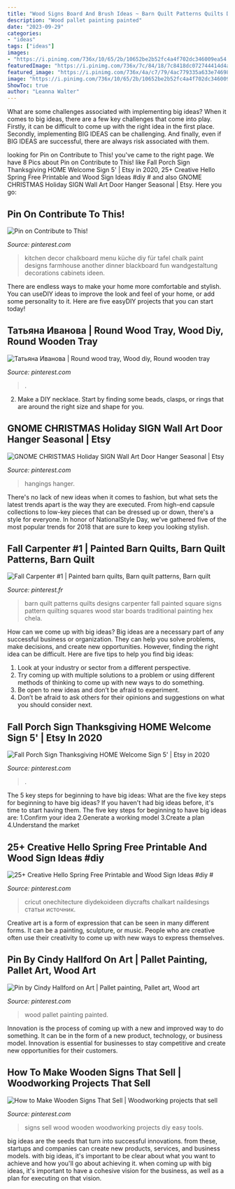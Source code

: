 ```yaml
---
title: "Wood Signs Board And Brush Ideas ~ Barn Quilt Patterns Quilts Designs Carpenter Fall Painted Square Signs Pattern Quilting Squares Wood Star Boards Traditional Painting Hex Chela"
description: "Wood pallet painting painted"
date: "2023-09-29"
categories:
- "ideas"
tags: ["ideas"]
images:
- "https://i.pinimg.com/736x/10/65/2b/10652be2b52fc4a4f702dc346009ea54.jpg"
featuredImage: "https://i.pinimg.com/736x/7c/84/18/7c8418dc072744414d4a15583f00524f.jpg"
featured_image: "https://i.pinimg.com/736x/4a/c7/79/4ac779335a633e746982f773f5ebaa86.jpg"
image: "https://i.pinimg.com/736x/10/65/2b/10652be2b52fc4a4f702dc346009ea54.jpg"
ShowToc: true
author: "Leanna Walter"
---
```



What are some challenges associated with implementing big ideas?
When it comes to big ideas, there are a few key challenges that come into play. Firstly, it can be difficult to come up with the right idea in the first place. Secondly, implementing BIG IDEAS can be challenging. And finally, even if BIG IDEAS are successful, there are always risk associated with them.

	

		
looking for Pin on Contribute to This! you've came to the right page. We have 8 Pics about Pin on Contribute to This! like Fall Porch Sign Thanksgiving HOME Welcome Sign 5&#039; | Etsy in 2020, 25+ Creative Hello Spring Free Printable and Wood Sign Ideas #diy # and also GNOME CHRISTMAS Holiday SIGN Wall Art Door Hanger Seasonal | Etsy. Here you go:
		
    
## Pin On Contribute To This!

<img loading=lazy src="https://i.pinimg.com/736x/65/66/0e/65660ecaaa10d1467bb9387ab9237d88--chalkboard-for-kitchen-chalkboard-doodles.jpg" onerror="this.onerror=null;this.src='https://tse3.mm.bing.net/th?id=OIP.F6BPV7PvhjOMAKNhbiHZdgHaLF&amp;pid=15.1';" alt="Pin on Contribute to This!">

_Source: pinterest.com_

>kitchen decor chalkboard menu küche diy für tafel chalk paint designs farmhouse another dinner blackboard fun wandgestaltung decorations cabinets ideen. 

	

There are endless ways to make your home more comfortable and stylish. You can useDIY ideas to improve the look and feel of your home, or add some personality to it. Here are five easyDIY projects that you can start today!

    
## Татьяна Иванова | Round Wood Tray, Wood Diy, Round Wooden Tray

<img loading=lazy src="https://i.pinimg.com/736x/7c/84/18/7c8418dc072744414d4a15583f00524f.jpg" onerror="this.onerror=null;this.src='https://tse4.mm.bing.net/th?id=OIP.qL7Ps1sd0Tz1WdHW7y6tqwAAAA&amp;pid=15.1';" alt="Татьяна Иванова | Round wood tray, Wood diy, Round wooden tray">

_Source: pinterest.com_

>. 

	

2. Make a DIY necklace. Start by finding some beads, clasps, or rings that are around the right size and shape for you.

    
## GNOME CHRISTMAS Holiday SIGN Wall Art Door Hanger Seasonal | Etsy

<img loading=lazy src="https://i.pinimg.com/736x/51/5e/71/515e71273297a6a4fc3bcaee83c46784.jpg" onerror="this.onerror=null;this.src='https://tse2.mm.bing.net/th?id=OIP._NT2gnA9LuGOXSfRR4PR1wHaLX&amp;pid=15.1';" alt="GNOME CHRISTMAS Holiday SIGN Wall Art Door Hanger Seasonal | Etsy">

_Source: pinterest.com_

>hangings hanger. 

	

There's no lack of new ideas when it comes to fashion, but what sets the latest trends apart is the way they are executed. From high-end capsule collections to low-key pieces that can be dressed up or down, there's a style for everyone. In honor of NationalStyle Day, we've gathered five of the most popular trends for 2018 that are sure to keep you looking stylish.

    
## Fall Carpenter #1 | Painted Barn Quilts, Barn Quilt Patterns, Barn Quilt

<img loading=lazy src="https://i.pinimg.com/736x/10/65/2b/10652be2b52fc4a4f702dc346009ea54.jpg" onerror="this.onerror=null;this.src='https://tse4.mm.bing.net/th?id=OIP.YQpT5gQnKW9zePeNm01PEwHaJ3&amp;pid=15.1';" alt="Fall Carpenter #1 | Painted barn quilts, Barn quilt patterns, Barn quilt">

_Source: pinterest.fr_

>barn quilt patterns quilts designs carpenter fall painted square signs pattern quilting squares wood star boards traditional painting hex chela. 

	

How can we come up with big ideas?
Big ideas are a necessary part of any successful business or organization. They can help you solve problems, make decisions, and create new opportunities. However, finding the right idea can be difficult. Here are five tips to help you find big ideas:
1. Look at your industry or sector from a different perspective.
2. Try coming up with multiple solutions to a problem or using different methods of thinking to come up with new ways to do something.
3. Be open to new ideas and don’t be afraid to experiment.
4. Don’t be afraid to ask others for their opinions and suggestions on what you should consider next.

    
## Fall Porch Sign Thanksgiving HOME Welcome Sign 5&#039; | Etsy In 2020

<img loading=lazy src="https://i.pinimg.com/originals/b1/e3/7f/b1e37ff05c8fe6bd3cd0064d9071a0e6.jpg" onerror="this.onerror=null;this.src='https://tse1.mm.bing.net/th?id=OIP.5wCQEPwupZkZoH4wdS8-0AHaJ8&amp;pid=15.1';" alt="Fall Porch Sign Thanksgiving HOME Welcome Sign 5&#039; | Etsy in 2020">

_Source: pinterest.com_

>. 

	

The 5 key steps for beginning to have big ideas: What are the five key steps for beginning to have big ideas?
If you haven't had big ideas before, it's time to start having them. The five key steps for beginning to have big ideas are: 1.Confirm your idea 2.Generate a working model 3.Create a plan 4.Understand the market 
    
## 25+ Creative Hello Spring Free Printable And Wood Sign Ideas #diy #

<img loading=lazy src="https://i.pinimg.com/736x/4a/c7/79/4ac779335a633e746982f773f5ebaa86.jpg" onerror="this.onerror=null;this.src='https://tse3.mm.bing.net/th?id=OIP.vcPdy1EEkvuiY1TiKw1x6AHaJM&amp;pid=15.1';" alt="25+ Creative Hello Spring Free Printable and Wood Sign Ideas #diy #">

_Source: pinterest.com_

>cricut onechitecture diydekoideen diycrafts chalkart naildesings статьи источник. 

	

Creative art is a form of expression that can be seen in many different forms. It can be a painting, sculpture, or music. People who are creative often use their creativity to come up with new ways to express themselves.

    
## Pin By Cindy Hallford On Art | Pallet Painting, Pallet Art, Wood Art

<img loading=lazy src="https://i.pinimg.com/736x/e7/e3/95/e7e395f53f637fc23609e75c7b9dcdfd--painted-pallet-art-wood-pallet-art.jpg" onerror="this.onerror=null;this.src='https://tse1.mm.bing.net/th?id=OIP.m7GOPilwJY723Yctn6geCgHaJ3&amp;pid=15.1';" alt="Pin by Cindy Hallford on Art | Pallet painting, Pallet art, Wood art">

_Source: pinterest.com_

>wood pallet painting painted. 

	

Innovation is the process of coming up with a new and improved way to do something. It can be in the form of a new product, technology, or business model. Innovation is essential for businesses to stay competitive and create new opportunities for their customers.

    
## How To Make Wooden Signs That Sell | Woodworking Projects That Sell

<img loading=lazy src="https://i.pinimg.com/736x/d8/60/c1/d860c124c47afc1ee714a2c1179e3d32.jpg" onerror="this.onerror=null;this.src='https://tse1.mm.bing.net/th?id=OIP.C64Zu78Ao1lSsJwaN9f2IQHaLH&amp;pid=15.1';" alt="How to Make Wooden Signs That Sell | Woodworking projects that sell">

_Source: pinterest.com_

>signs sell wood wooden woodworking projects diy easy tools. 

	

big ideas are the seeds that turn into successful innovations. from these, startups and companies can create new products, services, and business models. with big ideas, it's important to be clear about what you want to achieve and how you'll go about achieving it. when coming up with big ideas, it's important to have a cohesive vision for the business, as well as a plan for executing on that vision.

